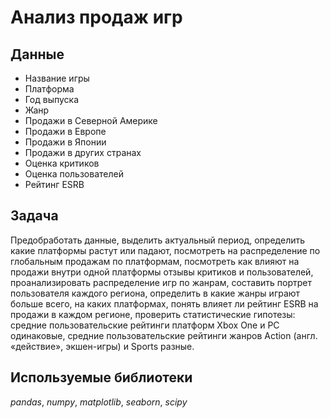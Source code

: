 # Анализ продаж игр
## Данные
- Название игры
- Платформа
- Год выпуска
- Жанр
- Продажи в Северной Америке
- Продажи в Европе
- Продажи в Японии
- Продажи в других странах
- Оценка критиков
- Оценка пользователей
- Рейтинг ESRB
## Задача
Предобработать данные, выделить актуальный период, определить какие платформы растут или падают, посмотреть на распределение по глобальным продажам по платформам, посмотреть как влияют на продажи внутри одной платформы отзывы критиков и пользователей, проанализировать распределение игр по жанрам, составить портрет пользователя каждого региона, определить в какие жанры играют больше всего, на каких платформах, понять влияет ли рейтинг ESRB на продажи в каждом регионе, проверить статистические гипотезы: средние пользовательские рейтинги платформ Xbox One и PC одинаковые, средние пользовательские рейтинги жанров Action (англ. «действие», экшен-игры) и Sports разные.
## Используемые библиотеки
*pandas*, *numpy*, *matplotlib*, *seaborn*, *scipy*
